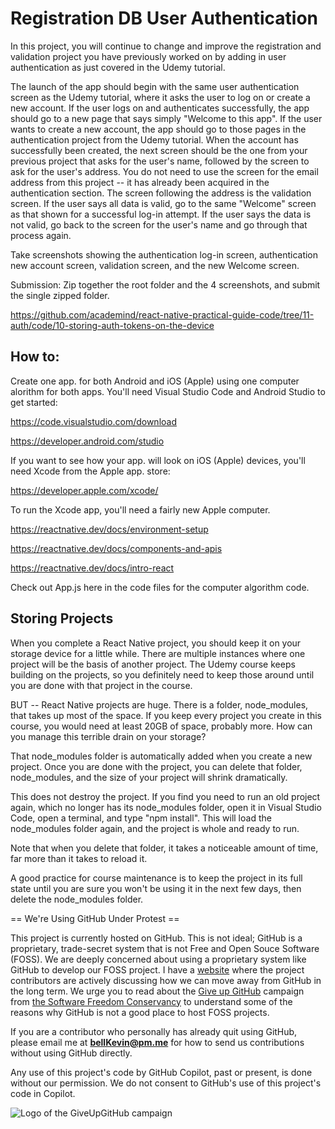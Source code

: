 # Registration DB User Authentication

In this project, you will continue to change and improve the registration and validation project you have previously worked on by adding in user authentication as just covered in the Udemy tutorial.

The launch of the app should begin with the same user authentication screen as the Udemy tutorial, where it asks the user to log on or create a new account. If the user logs on and authenticates successfully, the app should go to a new page that says simply "Welcome to this app". If the user wants to create a new account, the app should go to those pages in the authentication project from the Udemy tutorial. When the account has successfully been created, the next screen should be the one from your previous project that asks for the user's name, followed by the screen to ask for the user's address. You do not need to use the screen for the email address from this project -- it has already been acquired in the authentication section. The screen following the address is the validation screen. If the user says all data is valid, go to the same "Welcome" screen as that shown for a successful log-in attempt. If the user says the data is not valid, go back to the screen for the user's name and go through that process again.

Take screenshots showing the authentication log-in screen, authentication new account screen, validation screen, and the new Welcome screen. 

Submission: Zip together the root folder and the 4 screenshots, and submit the single zipped folder.

https://github.com/academind/react-native-practical-guide-code/tree/11-auth/code/10-storing-auth-tokens-on-the-device

## How to:

Create one app. for both Android and iOS (Apple) using one computer alorithm for both apps. You'll need Visual Studio Code and Android Studio to get started:

https://code.visualstudio.com/download

https://developer.android.com/studio

If you want to see how your app. will look on iOS (Apple) devices, you'll need Xcode from the Apple app. store:

https://developer.apple.com/xcode/

To run the Xcode app, you'll need a fairly new Apple computer.

https://reactnative.dev/docs/environment-setup

https://reactnative.dev/docs/components-and-apis

https://reactnative.dev/docs/intro-react

Check out App.js here in the code files for the computer algorithm code.

## Storing Projects

When you complete a React Native project, you should keep it on your storage device for a little while. There are multiple instances where one project will be the basis of another project. The Udemy course keeps building on the projects, so you definitely need to keep those around until you are done with that project in the course.

BUT -- React Native projects are huge. There is a folder, node_modules, that takes up most of the space. If you keep every project you create in this course, you would need at least 20GB of space, probably more. How can you manage this terrible drain on your storage?

That node_modules folder is automatically added when you create a new project. Once you are done with the project, you can delete that folder, node_modules, and the size of your project will shrink dramatically.

This does not destroy the project. If you find you need to run an old project again, which no longer has its node_modules folder, open it in Visual Studio Code, open a terminal, and type "npm install". This will load the node_modules folder again, and the project is whole and ready to run.

Note that when you delete that folder, it takes a noticeable amount of time, far more than it takes to reload it.

A good practice for course maintenance is to keep the project in its full state until you are sure you won't be using it in the next few days, then delete the node_modules folder.


== We're Using GitHub Under Protest ==

This project is currently hosted on GitHub.  This is not ideal; GitHub is a
proprietary, trade-secret system that is not Free and Open Souce Software
(FOSS).  We are deeply concerned about using a proprietary system like GitHub
to develop our FOSS project. I have a [website](https://bellKevin.me) where the
project contributors are actively discussing how we can move away from GitHub
in the long term.  We urge you to read about the [Give up GitHub](https://GiveUpGitHub.org) campaign 
from [the Software Freedom Conservancy](https://sfconservancy.org) to understand some of the reasons why GitHub is not 
a good place to host FOSS projects.

If you are a contributor who personally has already quit using GitHub, please
email me at **bellKevin@pm.me** for how to send us contributions without
using GitHub directly.

Any use of this project's code by GitHub Copilot, past or present, is done
without our permission.  We do not consent to GitHub's use of this project's
code in Copilot.

![Logo of the GiveUpGitHub campaign](https://sfconservancy.org/img/GiveUpGitHub.png)

